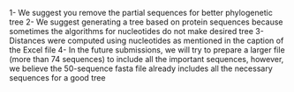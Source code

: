 1- We suggest you remove the partial sequences for better phylogenetic tree
2- We suggest generating a tree based on protein sequences because sometimes the algorithms for nucleotides do not make desired tree
3- Distances were computed using nucleotides as mentioned in the caption of the Excel file
4- In the future submissions, we will try to prepare a larger file (more than 74 sequences) to include all the important sequences, however, we believe the 50-sequence fasta file already includes all the necessary sequences for a good tree
